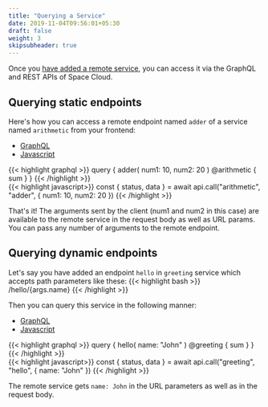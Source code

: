 ```yaml
---
title: "Querying a Service"
date: 2019-11-04T09:56:01+05:30
draft: false
weight: 3
skipsubheader: true
---
```


Once you [have added a remote service](/microservices/graphql/register-service/), you can access it via the GraphQL and REST APIs of Space Cloud.

## Querying static endpoints
Here's how you can access a remote endpoint named `adder` of a service named `arithmetic` from your frontend:

<div class="row tabs-wrapper">
  <div class="col s12" style="padding:0">
    <ul class="tabs">
      <li class="tab col s2"><a class="active" href="#graphql-static">GraphQL</a></li>
      <li class="tab col s2"><a href="#js-static">Javascript</a></li>
    </ul>
  </div>
  <div id="graphql-static" class="col s12" style="padding:0">
{{< highlight graphql >}}
query {
  adder(
    num1: 10,
    num2: 20
  ) @arithmetic {
    sum
  }
}
{{< /highlight >}}
  </div>
  <div id="js-static" class="col s12" style="padding:0">
{{< highlight javascript>}}
const { status, data } = await api.call("arithmetic", "adder", { num1: 10, num2: 20 })
{{< /highlight >}}  
  </div>
</div>

That's it! The arguments sent by the client (num1 and num2 in this case) are available to the remote service in the request body as well as URL params. You can pass any number of arguments to the remote endpoint.

## Querying dynamic endpoints

Let's say you have added an endpoint `hello` in `greeting` service which accepts path parameters like these:
{{< highlight bash >}}
/hello/{args.name}
{{< /highlight >}}

Then you can query this service in the following manner:
<div class="row tabs-wrapper">
  <div class="col s12" style="padding:0">
    <ul class="tabs">
      <li class="tab col s2"><a class="active" href="#graphql-dynamic">GraphQL</a></li>
      <li class="tab col s2"><a href="#js-dynamic">Javascript</a></li>
    </ul>
  </div>
  <div id="graphql-dynamic" class="col s12" style="padding:0">
{{< highlight graphql >}}
query {
  hello(
    name: "John"
  ) @greeting {
    sum
  }
}
{{< /highlight >}}
  </div>
  <div id="js-dynamic" class="col s12" style="padding:0">
{{< highlight javascript>}}
const { status, data } = await api.call("greeting", "hello", { name: "John" })
{{< /highlight >}}  
  </div>
</div>

The remote service gets `name: John` in the URL parameters as well as in the request body.